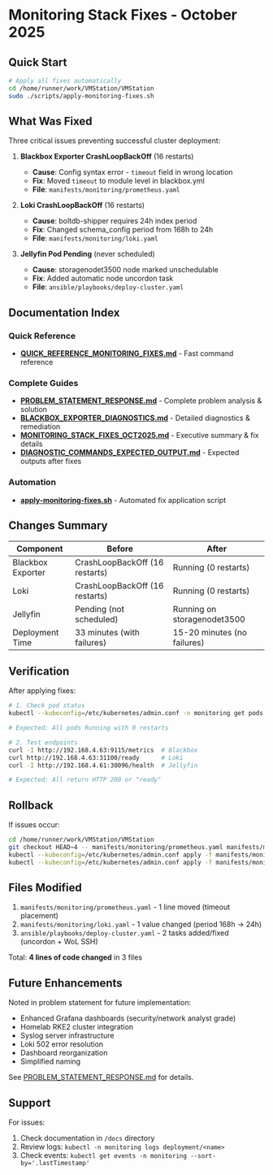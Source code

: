 # Monitoring Stack Fixes - October 2025

## Quick Start

```bash
# Apply all fixes automatically
cd /home/runner/work/VMStation/VMStation
sudo ./scripts/apply-monitoring-fixes.sh
```

## What Was Fixed

Three critical issues preventing successful cluster deployment:

1. **Blackbox Exporter CrashLoopBackOff** (16 restarts)
   - **Cause**: Config syntax error - `timeout` field in wrong location
   - **Fix**: Moved `timeout` to module level in blackbox.yml
   - **File**: `manifests/monitoring/prometheus.yaml`

2. **Loki CrashLoopBackOff** (16 restarts)
   - **Cause**: boltdb-shipper requires 24h index period
   - **Fix**: Changed schema_config period from 168h to 24h
   - **File**: `manifests/monitoring/loki.yaml`

3. **Jellyfin Pod Pending** (never scheduled)
   - **Cause**: storagenodet3500 node marked unschedulable
   - **Fix**: Added automatic node uncordon task
   - **File**: `ansible/playbooks/deploy-cluster.yaml`

## Documentation Index

### Quick Reference
- **[QUICK_REFERENCE_MONITORING_FIXES.md](./docs/QUICK_REFERENCE_MONITORING_FIXES.md)** - Fast command reference

### Complete Guides
- **[PROBLEM_STATEMENT_RESPONSE.md](./docs/PROBLEM_STATEMENT_RESPONSE.md)** - Complete problem analysis & solution
- **[BLACKBOX_EXPORTER_DIAGNOSTICS.md](./docs/BLACKBOX_EXPORTER_DIAGNOSTICS.md)** - Detailed diagnostics & remediation
- **[MONITORING_STACK_FIXES_OCT2025.md](./docs/MONITORING_STACK_FIXES_OCT2025.md)** - Executive summary & fix details
- **[DIAGNOSTIC_COMMANDS_EXPECTED_OUTPUT.md](./docs/DIAGNOSTIC_COMMANDS_EXPECTED_OUTPUT.md)** - Expected outputs after fixes

### Automation
- **[apply-monitoring-fixes.sh](./scripts/apply-monitoring-fixes.sh)** - Automated fix application script

## Changes Summary

| Component | Before | After |
|-----------|--------|-------|
| Blackbox Exporter | CrashLoopBackOff (16 restarts) | Running (0 restarts) |
| Loki | CrashLoopBackOff (16 restarts) | Running (0 restarts) |
| Jellyfin | Pending (not scheduled) | Running on storagenodet3500 |
| Deployment Time | 33 minutes (with failures) | 15-20 minutes (no failures) |

## Verification

After applying fixes:

```bash
# 1. Check pod status
kubectl --kubeconfig=/etc/kubernetes/admin.conf -n monitoring get pods

# Expected: All pods Running with 0 restarts

# 2. Test endpoints
curl -I http://192.168.4.63:9115/metrics  # Blackbox
curl http://192.168.4.63:31100/ready      # Loki
curl -I http://192.168.4.61:30096/health  # Jellyfin

# Expected: All return HTTP 200 or "ready"
```

## Rollback

If issues occur:

```bash
cd /home/runner/work/VMStation/VMStation
git checkout HEAD~4 -- manifests/monitoring/prometheus.yaml manifests/monitoring/loki.yaml
kubectl --kubeconfig=/etc/kubernetes/admin.conf apply -f manifests/monitoring/prometheus.yaml
kubectl --kubeconfig=/etc/kubernetes/admin.conf apply -f manifests/monitoring/loki.yaml
```

## Files Modified

1. `manifests/monitoring/prometheus.yaml` - 1 line moved (timeout placement)
2. `manifests/monitoring/loki.yaml` - 1 value changed (period 168h → 24h)
3. `ansible/playbooks/deploy-cluster.yaml` - 2 tasks added/fixed (uncordon + WoL SSH)

Total: **4 lines of code changed** in 3 files

## Future Enhancements

Noted in problem statement for future implementation:
- Enhanced Grafana dashboards (security/network analyst grade)
- Homelab RKE2 cluster integration
- Syslog server infrastructure
- Loki 502 error resolution
- Dashboard reorganization
- Simplified naming

See [PROBLEM_STATEMENT_RESPONSE.md](./docs/PROBLEM_STATEMENT_RESPONSE.md) for details.

## Support

For issues:
1. Check documentation in `/docs` directory
2. Review logs: `kubectl -n monitoring logs deployment/<name>`
3. Check events: `kubectl get events -n monitoring --sort-by='.lastTimestamp'`
